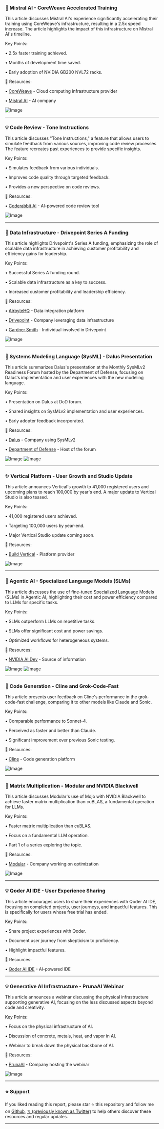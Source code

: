 ### 🤖 Mistral AI - CoreWeave Accelerated Training

This article discusses Mistral AI's experience significantly accelerating their training using CoreWeave's infrastructure, resulting in a 2.5x speed increase.  The article highlights the impact of this infrastructure on Mistral AI's timeline.

Key Points:

• 2.5x faster training achieved.


• Months of development time saved.


• Early adoption of NVIDIA GB200 NVL72 racks.


🔗 Resources:

• [CoreWeave](https://x.com/CoreWeave) - Cloud computing infrastructure provider

• [Mistral AI](https://x.com/MistralAI) - AI company

![Image](https://pbs.twimg.com/ext_tw_video_thumb/1961544419670134784/pu/img/iKuvXehFzpwsVoVW.jpg)


---

### 💡  Code Review - Tone Instructions

This article discusses "Tone Instructions," a feature that allows users to simulate feedback from various sources, improving code review processes. The feature recreates past experiences to provide specific insights.

Key Points:

• Simulates feedback from various individuals.


• Improves code quality through targeted feedback.


• Provides a new perspective on code reviews.


🔗 Resources:

• [Coderabbit AI](https://x.com/coderabbitai) - AI-powered code review tool

![Image](https://pbs.twimg.com/media/Gzh6O08bsAAU0Mk?format=jpg&name=small)


---

### 🚀  Data Infrastructure - Drivepoint Series A Funding

This article highlights Drivepoint's Series A funding, emphasizing the role of scalable data infrastructure in achieving customer profitability and efficiency gains for leadership.

Key Points:

• Successful Series A funding round.


• Scalable data infrastructure as a key to success.


• Increased customer profitability and leadership efficiency.


🔗 Resources:

• [AirbyteHQ](https://x.com/AirbyteHQ) - Data integration platform

• [Drivepoint](https://x.com/drivepoint_io) -  Company leveraging data infrastructure

• [Gardner Smith](https://x.com/gardnersmitha) - Individual involved in Drivepoint

![Image](https://pbs.twimg.com/media/GzjL-mSXMAALOwB?format=jpg&name=small)


---

### 🤖  Systems Modeling Language (SysML) - Dalus Presentation

This article summarizes Dalus's presentation at the Monthly SysMLv2 Readiness Forum hosted by the Department of Defense, focusing on Dalus's implementation and user experiences with the new modeling language.

Key Points:

• Presentation on Dalus at DoD forum.


• Shared insights on SysMLv2 implementation and user experiences.


• Early adopter feedback incorporated.



🔗 Resources:

• [Dalus](https://x.com/Dalus_io) -  Company using SysMLv2

• [Department of Defense](https://x.com/DeptofDefense) - Host of the forum

![Image](https://pbs.twimg.com/media/GzjLpkJbkAcQAB9?format=jpg&name=small)
![Image](https://pbs.twimg.com/media/GzjLpjhaQAA_QhA?format=jpg&name=900x900)


---

### ✨ Vertical Platform - User Growth and Studio Update

This article announces Vertical's growth to 41,000 registered users and upcoming plans to reach 100,000 by year's end.  A major update to Vertical Studio is also teased.

Key Points:

• 41,000 registered users achieved.


• Targeting 100,000 users by year-end.


• Major Vertical Studio update coming soon.


🔗 Resources:

• [Build Vertical](https://x.com/Build_Vertical) - Platform provider

![Image](https://pbs.twimg.com/media/Gzira-PXIAA0OYf?format=jpg&name=small)


---

### 🤖  Agentic AI - Specialized Language Models (SLMs)

This article discusses the use of fine-tuned Specialized Language Models (SLMs) in Agentic AI, highlighting their cost and power efficiency compared to LLMs for specific tasks.

Key Points:

• SLMs outperform LLMs on repetitive tasks.


• SLMs offer significant cost and power savings.


• Optimized workflows for heterogeneous systems.


🔗 Resources:

• [NVIDIA AI Dev](https://x.com/NVIDIAAIDev) -  Source of information

![Image](https://pbs.twimg.com/media/Gzib38XW8AAQtEm?format=jpg&name=900x900)
![Image](https://pbs.twimg.com/media/Gzib4GHWsAEwijd?format=jpg&name=900x900)


---

### 🤖  Code Generation - Cline and Grok-Code-Fast

This article presents user feedback on Cline's performance in the grok-code-fast challenge, comparing it to other models like Claude and Sonic.

Key Points:

• Comparable performance to Sonnet-4.


• Perceived as faster and better than Claude.


• Significant improvement over previous Sonic testing.


🔗 Resources:

• [Cline](https://x.com/cline) - Code generation platform

![Image](https://pbs.twimg.com/media/GziYEiMbwAE-7Lh?format=jpg&name=small)


---

### 🤖  Matrix Multiplication - Modular and NVIDIA Blackwell

This article discusses Modular's use of Mojo with NVIDIA Blackwell to achieve faster matrix multiplication than cuBLAS, a fundamental operation for LLMs.

Key Points:

• Faster matrix multiplication than cuBLAS.


• Focus on a fundamental LLM operation.


• Part 1 of a series exploring the topic.


🔗 Resources:

• [Modular](https://x.com/Modular) -  Company working on optimization

![Image](https://pbs.twimg.com/media/GziYEiMbwAE-7Lh?format=jpg&name=small)


---

### 💡 Qoder AI IDE - User Experience Sharing

This article encourages users to share their experiences with Qoder AI IDE, focusing on completed projects, user journeys, and impactful features. This is specifically for users whose free trial has ended.

Key Points:

• Share project experiences with Qoder.


• Document user journey from skepticism to proficiency.


• Highlight impactful features.


🔗 Resources:

• [Qoder AI IDE](https://x.com/qoder_ai_ide) -  AI-powered IDE

---

### 💡 Generative AI Infrastructure - PrunaAI Webinar

This article announces a webinar discussing the physical infrastructure supporting generative AI, focusing on the less discussed aspects beyond code and creativity.

Key Points:

• Focus on the physical infrastructure of AI.


•  Discussion of concrete, metals, heat, and vapor in AI.


• Webinar to break down the physical backbone of AI.



🔗 Resources:

• [PrunaAI](https://x.com/PrunaAI) -  Company hosting the webinar

![Image](https://pbs.twimg.com/media/Gzhyy-qWYAE8MTj?format=jpg&name=small)


---

### ⭐️ Support

If you liked reading this report, please star ⭐️ this repository and follow me on [Github](https://github.com/Drix10), [𝕏 (previously known as Twitter)](https://x.com/DRIX_10_) to help others discover these resources and regular updates.

---